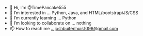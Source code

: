 - 👋 Hi, I’m @TimePancake555
- 👀 I’m interested in ... Python, Java, and HTML/bootstrap/JS/CSS
- 🌱 I’m currently learning ... Python
- 💞️ I’m looking to collaborate on ... nothing
- 📫 How to reach me ...joshbuitenhuis1098@gmail.com

<!---
Joshbuitenhuis/Joshbuitenhuis is a ✨ special ✨ repository because its `README.md` (this file) appears on your GitHub profile.
You can click the Preview link to take a look at your changes.
--->
